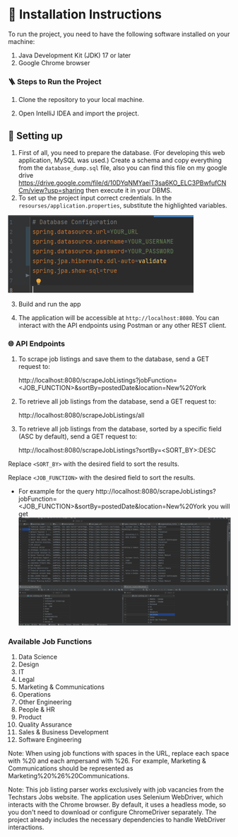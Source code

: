 # 📃 Installation Instructions

To run the project, you need to have the following software installed on your machine:

1. Java Development Kit (JDK) 17 or later
2. Google Chrome browser

### 🪜 Steps to Run the Project

1. Clone the repository to your local machine.

2. Open IntelliJ IDEA and import the project.
## 🔑 Setting up
1. First of all, you need to prepare the database. (For developing this web application, MySQL was used.) Create a schema and copy everything from the `database_dump.sql` file, also you can find this file on my google drive https://drive.google.com/file/d/10DYqNMYaeiT3sa6KO_ELC3PBwfufCNCm/view?usp=sharing then execute it in your DBMS.
2. To set up the project input correct credentials. In the `resourses/application.properties`, substitute the highlighted variables.


![img.png](src/main/resources/credentials.png)

3. Build and run the app

4. The application will be accessible at `http://localhost:8080`. You can interact with the API endpoints using Postman or any other REST client.

### 🌐 API Endpoints

1. To scrape job listings and save them to the database, send a GET request to:

   http://localhost:8080/scrapeJobListings?jobFunction=<JOB_FUNCTION>&sortBy=postedDate&location=New%20York

2. To retrieve all job listings from the database, send a GET request to:

   http://localhost:8080/scrapeJobListings/all

3. To retrieve all job listings from the database, sorted by a specific field (ASC by default), send a GET request to:

   http://localhost:8080/scrapeJobListings?sortBy=<SORT_BY>:DESC

Replace `<SORT_BY>` with the desired field to sort the results.

Replace `<JOB_FUNCTION>` with the desired field to sort the results.

- For example for the query http://localhost:8080/scrapeJobListings?jobFunction=<JOB_FUNCTION>&sortBy=postedDate&location=New%20York you will get
![example-result.png](src%2Fmain%2Fresources%2Fexample-result.png)
### Available Job Functions
1. Data Science
2. Design
3. IT
4. Legal
5. Marketing & Communications
6. Operations
7. Other Engineering
8. People & HR
9. Product
10. Quality Assurance
11. Sales & Business Development
12. Software Engineering

Note: When using job functions with spaces in the URL, replace each space with %20 and each ampersand with %26. For example, Marketing & Communications should be represented as Marketing%20%26%20Communications.

Note: This job listing parser works exclusively with job vacancies from the Techstars Jobs website.   The application uses Selenium WebDriver, which interacts with the Chrome browser. By default, it uses a headless mode, so you don't need to download or configure ChromeDriver separately. The project already includes the necessary dependencies to handle WebDriver interactions.

